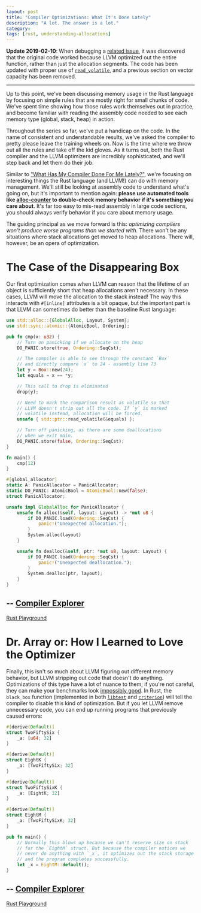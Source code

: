 ```yaml
---
layout: post
title: "Compiler Optimizations: What It's Done Lately"
description: "A lot. The answer is a lot."
category:
tags: [rust, understanding-allocations]
---
```


**Update 2019-02-10**: When debugging a
[related issue](https://gitlab.com/sio4/code/alloc-counter/issues/1), it was discovered that the
original code worked because LLVM optimized out the entire function, rather than just the allocation
segments. The code has been updated with proper use of
[`read_volatile`](https://doc.rust-lang.org/std/ptr/fn.read_volatile.html), and a previous section
on vector capacity has been removed.

---

Up to this point, we've been discussing memory usage in the Rust language by focusing on simple
rules that are mostly right for small chunks of code. We've spent time showing how those rules work
themselves out in practice, and become familiar with reading the assembly code needed to see each
memory type (global, stack, heap) in action.

Throughout the series so far, we've put a handicap on the code. In the name of consistent and
understandable results, we've asked the compiler to pretty please leave the training wheels on. Now
is the time where we throw out all the rules and take off the kid gloves. As it turns out, both the
Rust compiler and the LLVM optimizers are incredibly sophisticated, and we'll step back and let them
do their job.

Similar to
["What Has My Compiler Done For Me Lately?"](https://www.youtube.com/watch?v=bSkpMdDe4g4), we're
focusing on interesting things the Rust language (and LLVM!) can do with memory management. We'll
still be looking at assembly code to understand what's going on, but it's important to mention
again: **please use automated tools like [alloc-counter](https://crates.io/crates/alloc_counter) to
double-check memory behavior if it's something you care about**. It's far too easy to mis-read
assembly in large code sections, you should always verify behavior if you care about memory usage.

The guiding principal as we move forward is this: _optimizing compilers won't produce worse programs
than we started with._ There won't be any situations where stack allocations get moved to heap
allocations. There will, however, be an opera of optimization.

# The Case of the Disappearing Box

Our first optimization comes when LLVM can reason that the lifetime of an object is sufficiently
short that heap allocations aren't necessary. In these cases, LLVM will move the allocation to the
stack instead! The way this interacts with `#[inline]` attributes is a bit opaque, but the important
part is that LLVM can sometimes do better than the baseline Rust language:

```rust
use std::alloc::{GlobalAlloc, Layout, System};
use std::sync::atomic::{AtomicBool, Ordering};

pub fn cmp(x: u32) {
    // Turn on panicking if we allocate on the heap
    DO_PANIC.store(true, Ordering::SeqCst);

    // The compiler is able to see through the constant `Box`
    // and directly compare `x` to 24 - assembly line 73
    let y = Box::new(24);
    let equals = x == *y;

    // This call to drop is eliminated
    drop(y);

    // Need to mark the comparison result as volatile so that
    // LLVM doesn't strip out all the code. If `y` is marked
    // volatile instead, allocation will be forced.
    unsafe { std::ptr::read_volatile(&equals) };

    // Turn off panicking, as there are some deallocations
    // when we exit main.
    DO_PANIC.store(false, Ordering::SeqCst);
}

fn main() {
    cmp(12)
}

#[global_allocator]
static A: PanicAllocator = PanicAllocator;
static DO_PANIC: AtomicBool = AtomicBool::new(false);
struct PanicAllocator;

unsafe impl GlobalAlloc for PanicAllocator {
    unsafe fn alloc(&self, layout: Layout) -> *mut u8 {
        if DO_PANIC.load(Ordering::SeqCst) {
            panic!("Unexpected allocation.");
        }
        System.alloc(layout)
    }

    unsafe fn dealloc(&self, ptr: *mut u8, layout: Layout) {
        if DO_PANIC.load(Ordering::SeqCst) {
            panic!("Unexpected deallocation.");
        }
        System.dealloc(ptr, layout);
    }
}
```

## -- [Compiler Explorer](https://godbolt.org/z/BZ_Yp3)

[Rust Playground](https://play.rust-lang.org/?version=stable&mode=release&edition=2018&gist=4a765f753183d5b919f62c71d2109d5d)

# Dr. Array or: How I Learned to Love the Optimizer

Finally, this isn't so much about LLVM figuring out different memory behavior, but LLVM stripping
out code that doesn't do anything. Optimizations of this type have a lot of nuance to them; if
you're not careful, they can make your benchmarks look
[impossibly good](https://www.youtube.com/watch?v=nXaxk27zwlk&feature=youtu.be&t=1199). In Rust, the
`black_box` function (implemented in both
[`libtest`](https://doc.rust-lang.org/1.1.0/test/fn.black_box.html) and
[`criterion`](https://docs.rs/criterion/0.2.10/criterion/fn.black_box.html)) will tell the compiler
to disable this kind of optimization. But if you let LLVM remove unnecessary code, you can end up
running programs that previously caused errors:

```rust
#[derive(Default)]
struct TwoFiftySix {
    _a: [u64; 32]
}

#[derive(Default)]
struct EightK {
    _a: [TwoFiftySix; 32]
}

#[derive(Default)]
struct TwoFiftySixK {
    _a: [EightK; 32]
}

#[derive(Default)]
struct EightM {
    _a: [TwoFiftySixK; 32]
}

pub fn main() {
    // Normally this blows up because we can't reserve size on stack
    // for the `EightM` struct. But because the compiler notices we
    // never do anything with `_x`, it optimizes out the stack storage
    // and the program completes successfully.
    let _x = EightM::default();
}
```

## -- [Compiler Explorer](https://godbolt.org/z/daHn7P)

[Rust Playground](https://play.rust-lang.org/?version=stable&mode=release&edition=2018&gist=4c253bf26072119896ab93c6ef064dc0)

